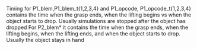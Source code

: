 Timing for P1_blem,P1_blem_t{1,2,3,4} and P1_opcode, P1_opcode_t{1,2,3,4} contains the time when the grasp ends, when the lifting begins vs when the object starts to drop. Usually simulations are stopped after the object has dropped
For P2_blem* it contains the time when the grasp ends, when the lifting begins, when the lifting ends, and when the object starts to drop. Usually the object stays in hand